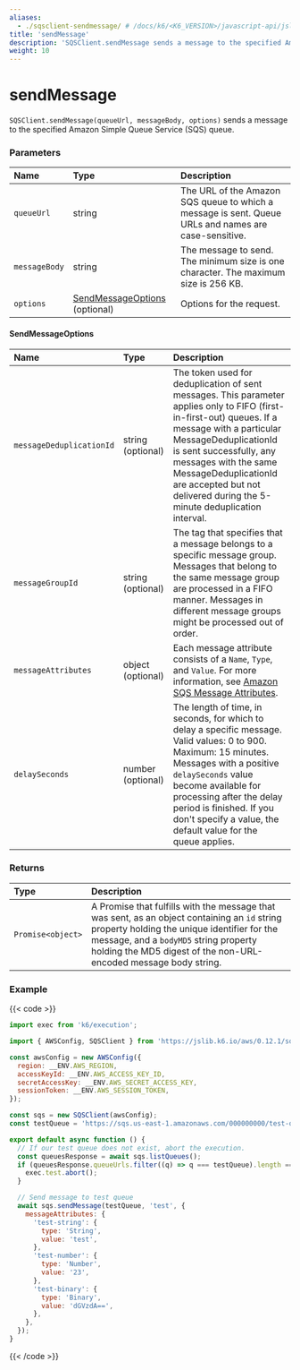 ```yaml
---
aliases:
  - ./sqsclient-sendmessage/ # /docs/k6/<K6_VERSION>/javascript-api/jslib/aws/sqsclient/sqsclient-sendmessage/
title: 'sendMessage'
description: 'SQSClient.sendMessage sends a message to the specified Amazon SQS queue'
weight: 10
---
```


# sendMessage

`SQSClient.sendMessage(queueUrl, messageBody, options)` sends a message to the specified Amazon Simple Queue Service (SQS) queue.

### Parameters

| Name          | Type                                                 | Description                                                                                          |
| :------------ | :--------------------------------------------------- | :--------------------------------------------------------------------------------------------------- |
| `queueUrl`    | string                                               | The URL of the Amazon SQS queue to which a message is sent. Queue URLs and names are case-sensitive. |
| `messageBody` | string                                               | The message to send. The minimum size is one character. The maximum size is 256 KB.                  |
| `options`     | [SendMessageOptions](#sendmessageoptions) (optional) | Options for the request.                                                                             |

#### SendMessageOptions

| Name                     | Type              | Description                                                                                                                                                                                                                                                                                                                  |
| :----------------------- | :---------------- | :--------------------------------------------------------------------------------------------------------------------------------------------------------------------------------------------------------------------------------------------------------------------------------------------------------------------------- |
| `messageDeduplicationId` | string (optional) | The token used for deduplication of sent messages. This parameter applies only to FIFO (first-in-first-out) queues. If a message with a particular MessageDeduplicationId is sent successfully, any messages with the same MessageDeduplicationId are accepted but not delivered during the 5-minute deduplication interval. |
| `messageGroupId`         | string (optional) | The tag that specifies that a message belongs to a specific message group. Messages that belong to the same message group are processed in a FIFO manner. Messages in different message groups might be processed out of order.                                                                                              |
| `messageAttributes`      | object (optional) | Each message attribute consists of a `Name`, `Type`, and `Value`. For more information, see [Amazon SQS Message Attributes](https://docs.aws.amazon.com/AWSSimpleQueueService/latest/SQSDeveloperGuide/sqs-message-attributes.html).                                                                                         |
| `delaySeconds`           | number (optional) | The length of time, in seconds, for which to delay a specific message. Valid values: 0 to 900. Maximum: 15 minutes. Messages with a positive `delaySeconds` value become available for processing after the delay period is finished. If you don't specify a value, the default value for the queue applies.                 |

### Returns

| Type              | Description                                                                                                                                                                                                                                               |
| :---------------- | :-------------------------------------------------------------------------------------------------------------------------------------------------------------------------------------------------------------------------------------------------------- |
| `Promise<object>` | A Promise that fulfills with the message that was sent, as an object containing an `id` string property holding the unique identifier for the message, and a `bodyMD5` string property holding the MD5 digest of the non-URL-encoded message body string. |

### Example

{{< code >}}

```javascript
import exec from 'k6/execution';

import { AWSConfig, SQSClient } from 'https://jslib.k6.io/aws/0.12.1/sqs.js';

const awsConfig = new AWSConfig({
  region: __ENV.AWS_REGION,
  accessKeyId: __ENV.AWS_ACCESS_KEY_ID,
  secretAccessKey: __ENV.AWS_SECRET_ACCESS_KEY,
  sessionToken: __ENV.AWS_SESSION_TOKEN,
});

const sqs = new SQSClient(awsConfig);
const testQueue = 'https://sqs.us-east-1.amazonaws.com/000000000/test-queue';

export default async function () {
  // If our test queue does not exist, abort the execution.
  const queuesResponse = await sqs.listQueues();
  if (queuesResponse.queueUrls.filter((q) => q === testQueue).length == 0) {
    exec.test.abort();
  }

  // Send message to test queue
  await sqs.sendMessage(testQueue, 'test', {
    messageAttributes: {
      'test-string': {
        type: 'String',
        value: 'test',
      },
      'test-number': {
        type: 'Number',
        value: '23',
      },
      'test-binary': {
        type: 'Binary',
        value: 'dGVzdA==',
      },
    },
  });
}
```

{{< /code >}}
